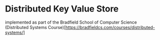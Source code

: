 # Distributed Key Value Store

implemented as part of the Bradfield School of Computer Science (Distributed Systems Course)[https://bradfieldcs.com/courses/distributed-systems/]
